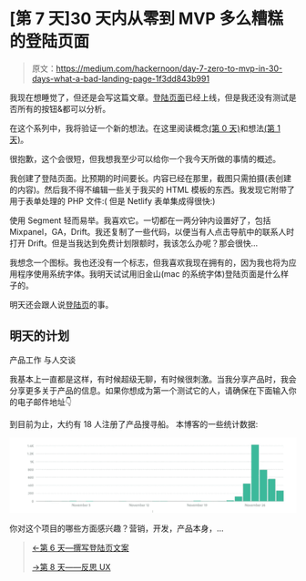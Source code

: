 # [第 7 天]30 天内从零到 MVP 多么糟糕的登陆页面

> 原文：<https://medium.com/hackernoon/day-7-zero-to-mvp-in-30-days-what-a-bad-landing-page-1f3dd843b991>

我现在想睡觉了，但还是会写这篇文章。[登陆页面](https://findbetterquestions.com/)已经上线，但是我还没有测试是否所有的按钮&都可以分析。

在这个系列中，我将验证一个新的想法。在这里阅读概念[(第 0 天)](/@EmilBruckner/day-0-zero-to-mvp-in-30-days-what-its-all-about-c39215a531f7)和想法[(第 1 天)](https://hackernoon.com/day-1-zero-to-mvp-in-30-days-idea-plan-69db96f62b3f)。

很抱歉，这个会很短，但我想我至少可以给你一个我今天所做的事情的概述。

我创建了登陆页面。比预期的时间要长。内容已经在那里，截图只需拍摄(表创建的内容)。然后我不得不编辑一些关于我买的 HTML 模板的东西。我发现它附带了用于表单处理的 PHP 文件:(
但是 Netlify 表单集成得很快:)

使用 Segment 轻而易举。我喜欢它。一切都在一两分钟内设置好了，包括 Mixpanel，GA，Drift。我还复制了一些代码，以便当有人点击导航中的联系人时打开 Drift。但是当我达到免费计划限额时，我该怎么办呢？那会很快…

我想念一个图标。我也还没有一个标志，但我喜欢我现在拥有的，因为我也将为应用程序使用系统字体。我明天试试用旧金山(mac 的系统字体)登陆页面是什么样子的。

明天还会跟人说[登陆页](http://findbetterquestions.com)的事。

## 明天的计划

产品工作
与人交谈

我基本上一直都是这样，有时候超级无聊，有时候很刺激。当我分享产品时，我会分享更多关于产品的信息。如果你想成为第一个测试它的人，请确保在下面输入你的电子邮件地址👇

到目前为止，大约有 18 人注册了产品搜寻船。
本博客的一些统计数据:

![](img/baa04cb6f7df83676be8d1310ef7d3ae.png)

你对这个项目的哪些方面感兴趣？营销，开发，产品本身，…

> [←第 6 天—撰写登陆页文案](https://hackernoon.com/day-6-zero-to-mvp-in-30-days-writing-landing-page-copy-d5df22fa2192)
> 
> [→第 8 天——反思 UX](/@EmilBruckner/day-8-zero-to-mvp-in-30-days-rethinking-ux-b46ead84e3d9)